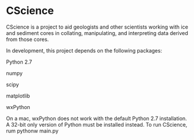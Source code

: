 CScience
======

CScience is a project to aid geologists and other scientists working with ice and sediment cores in collating, manipulating, and interpreting data derived from those cores.

In development, this project depends on the following packages:

Python 2.7

numpy

scipy

matplotlib

wxPython

On a mac, wxPython does not work with the default Python 2.7 installation. A 32-bit only version of Python must be installed instead.
To run CScience, rum pythonw main.py

